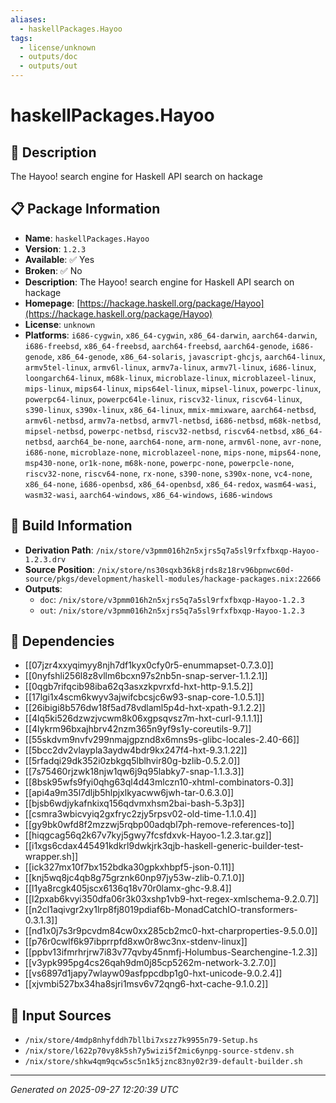 ```yaml
---
aliases:
  - haskellPackages.Hayoo
tags:
  - license/unknown
  - outputs/doc
  - outputs/out
---
```


# haskellPackages.Hayoo

## 📝 Description

The Hayoo! search engine for Haskell API search on hackage

## 📋 Package Information

- **Name**: `haskellPackages.Hayoo`
- **Version**: `1.2.3`
- **Available**: ✅ Yes
- **Broken**: ✅ No
- **Description**: The Hayoo! search engine for Haskell API search on hackage
- **Homepage**: [https://hackage.haskell.org/package/Hayoo](https://hackage.haskell.org/package/Hayoo)
- **License**: `unknown`
- **Platforms**: `i686-cygwin`, `x86_64-cygwin`, `x86_64-darwin`, `aarch64-darwin`, `i686-freebsd`, `x86_64-freebsd`, `aarch64-freebsd`, `aarch64-genode`, `i686-genode`, `x86_64-genode`, `x86_64-solaris`, `javascript-ghcjs`, `aarch64-linux`, `armv5tel-linux`, `armv6l-linux`, `armv7a-linux`, `armv7l-linux`, `i686-linux`, `loongarch64-linux`, `m68k-linux`, `microblaze-linux`, `microblazeel-linux`, `mips-linux`, `mips64-linux`, `mips64el-linux`, `mipsel-linux`, `powerpc-linux`, `powerpc64-linux`, `powerpc64le-linux`, `riscv32-linux`, `riscv64-linux`, `s390-linux`, `s390x-linux`, `x86_64-linux`, `mmix-mmixware`, `aarch64-netbsd`, `armv6l-netbsd`, `armv7a-netbsd`, `armv7l-netbsd`, `i686-netbsd`, `m68k-netbsd`, `mipsel-netbsd`, `powerpc-netbsd`, `riscv32-netbsd`, `riscv64-netbsd`, `x86_64-netbsd`, `aarch64_be-none`, `aarch64-none`, `arm-none`, `armv6l-none`, `avr-none`, `i686-none`, `microblaze-none`, `microblazeel-none`, `mips-none`, `mips64-none`, `msp430-none`, `or1k-none`, `m68k-none`, `powerpc-none`, `powerpcle-none`, `riscv32-none`, `riscv64-none`, `rx-none`, `s390-none`, `s390x-none`, `vc4-none`, `x86_64-none`, `i686-openbsd`, `x86_64-openbsd`, `x86_64-redox`, `wasm64-wasi`, `wasm32-wasi`, `aarch64-windows`, `x86_64-windows`, `i686-windows`

## 🔧 Build Information

- **Derivation Path**: `/nix/store/v3pmm016h2n5xjrs5q7a5sl9rfxfbxqp-Hayoo-1.2.3.drv`
- **Source Position**: `/nix/store/ns30sqxb36k8jrds8z18rv96bpnwc60d-source/pkgs/development/haskell-modules/hackage-packages.nix:22666`
- **Outputs**:
  - `doc`:  `/nix/store/v3pmm016h2n5xjrs5q7a5sl9rfxfbxqp-Hayoo-1.2.3`
  - `out`:  `/nix/store/v3pmm016h2n5xjrs5q7a5sl9rfxfbxqp-Hayoo-1.2.3`

## 🔗 Dependencies

- [[07jzr4xxyqimyy8njh7df1kyx0cfy0r5-enummapset-0.7.3.0]]
- [[0nyfshli256l8z8vllm6bcxn97s2nb5n-snap-server-1.1.2.1]]
- [[0qgb7rifqcib98iba62q3asxzkpvrxfd-hxt-http-9.1.5.2]]
- [[17lgi1x4scm6kwyv3ajwifcbcsjc6w93-snap-core-1.0.5.1]]
- [[26ibigi8b576dw18f5ad78vdlaml5p4d-hxt-xpath-9.1.2.2]]
- [[4lq5ki526dzwzjvcwm8k06xgpsqvsz7m-hxt-curl-9.1.1.1]]
- [[4lykrm96bxajhbrv42nzm365n9yf9s1y-coreutils-9.7]]
- [[55skdvm9nvfv299nmajgpznd8x6mns9s-glibc-locales-2.40-66]]
- [[5bcc2dv2vlaypla3aydw4bdr9kx247f4-hxt-9.3.1.22]]
- [[5rfadqi29dk352i0zbkgq5lblhvir80g-bzlib-0.5.2.0]]
- [[7s75460rjzwk18njw1qw6j9q95labky7-snap-1.1.3.3]]
- [[8bsk95wfs9fyi0qhg63ql4d43mlczn10-xhtml-combinators-0.3]]
- [[api4a9m35l7dljb5hlpjxlkyacww6jwh-tar-0.6.3.0]]
- [[bjsb6wdjykafnkixq156qdvmxhsm2bai-bash-5.3p3]]
- [[csmra3wbicvyiq2gxfryc2zjy5rpsv02-old-time-1.1.0.4]]
- [[gy9bk0wfd8f2mzzwj5rqbp00adqbl7ph-remove-references-to]]
- [[hiqgcag56q2k67v7kyj5gwy7fcsfdxvk-Hayoo-1.2.3.tar.gz]]
- [[i1xgs6cdax445491kdkrl9dwkjrk3qjb-haskell-generic-builder-test-wrapper.sh]]
- [[ick327mx10f7bx152bdka30gpkxhbpf5-json-0.11]]
- [[knj5wq8jc4qb8g75grznk60np97jy53w-zlib-0.7.1.0]]
- [[l1ya8rcgk405jscx6136q18v70r0lamx-ghc-9.8.4]]
- [[l2pxab6kvyi350dfa06r3k03xshp1vb9-hxt-regex-xmlschema-9.2.0.7]]
- [[n2cl1aqivgr2xy1lrp8fj8019pdiaf6b-MonadCatchIO-transformers-0.3.1.3]]
- [[nd1x0j7s3r9pcvdm84cw0xx285cb2mc0-hxt-charproperties-9.5.0.0]]
- [[p76r0cwlf6k97ibprrpfd8xw0r8wc3nx-stdenv-linux]]
- [[ppbv13ifmrhrjrw7i83v77qvby45nmfj-Holumbus-Searchengine-1.2.3]]
- [[v3ypk995pg4cs26qah9dm0j85cp5262m-network-3.2.7.0]]
- [[vs6897d1japy7wlayw09asfppcdbp1g0-hxt-unicode-9.0.2.4]]
- [[xjvmbi527bx34ha8sjri1msv6v72qng6-hxt-cache-9.1.0.2]]

## 📁 Input Sources

- `/nix/store/4mdp8nhyfddh7bllbi7xszz7k9955n79-Setup.hs`
- `/nix/store/l622p70vy8k5sh7y5wizi5f2mic6ynpg-source-stdenv.sh`
- `/nix/store/shkw4qm9qcw5sc5n1k5jznc83ny02r39-default-builder.sh`

---
*Generated on 2025-09-27 12:20:39 UTC*
